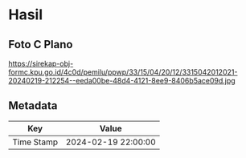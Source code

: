 # Hasil

## Foto C Plano

https://sirekap-obj-formc.kpu.go.id/4c0d/pemilu/ppwp/33/15/04/20/12/3315042012021-20240219-212254--eeda00be-48d4-4121-8ee9-8406b5ace09d.jpg


## Metadata

| Key        | Value               |
| ---------- | ------------------- |
| Time Stamp | 2024-02-19 22:00:00 |



